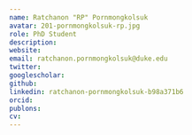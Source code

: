 ```yaml
---
name: Ratchanon "RP" Pornmongkolsuk
avatar: 201-pornmongkolsuk-rp.jpg
role: PhD Student
description: 
website: 
email: ratchanon.pornmongkolsuk@duke.edu
twitter: 
googlescholar: 
github: 
linkedin: ratchanon-pornmongkolsuk-b98a371b6
orcid: 
publons: 
cv: 
---
```


